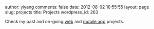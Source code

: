 author: yiyang
comments: false
date: 2012-08-02 10:55:55
layout: page
slug: projects
title: Projects
wordpress_id: 263


Check my past and on-going [web](http://heyheymymy.net/projects.html) and [mobile app](http://heyheymymy.net/mobile_app.html) projects.
